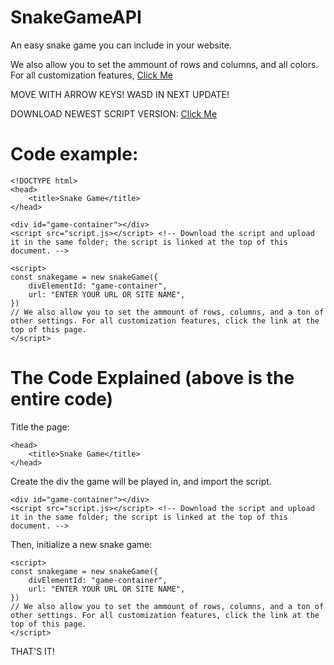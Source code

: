 # SnakeGameAPI
An easy snake game you can include in your website.

We also allow you to set the ammount of rows and columns, and all colors. For all customization features, [Click Me](customize.md)

MOVE WITH ARROW KEYS! WASD IN NEXT UPDATE!

DOWNLOAD NEWEST SCRIPT VERSION: [Click Me](script.js)

# Code example:

```
<!DOCTYPE html>
<head>
    <title>Snake Game</title> 
</head>

<div id="game-container"></div>
<script src="script.js></script> <!-- Download the script and upload it in the same folder; the script is linked at the top of this document. -->

<script>
const snakegame = new snakeGame({
    divElementId: "game-container",
    url: "ENTER YOUR URL OR SITE NAME",
})
// We also allow you to set the ammount of rows, columns, and a ton of other settings. For all customization features, click the link at the top of this page.
</script>
```
# The Code Explained (above is the entire code)
Title the page:
```
<head>
    <title>Snake Game</title> 
</head>
```
Create the div the game will be played in, and import the script.
```
<div id="game-container"></div>
<script src="script.js></script> <!-- Download the script and upload it in the same folder; the script is linked at the top of this document. -->
```
Then, initialize a new snake game:
```
<script>
const snakegame = new snakeGame({
    divElementId: "game-container",
    url: "ENTER YOUR URL OR SITE NAME",
})
// We also allow you to set the ammount of rows, columns, and a ton of other settings. For all customization features, click the link at the top of this page.
</script>
```
THAT'S IT!
